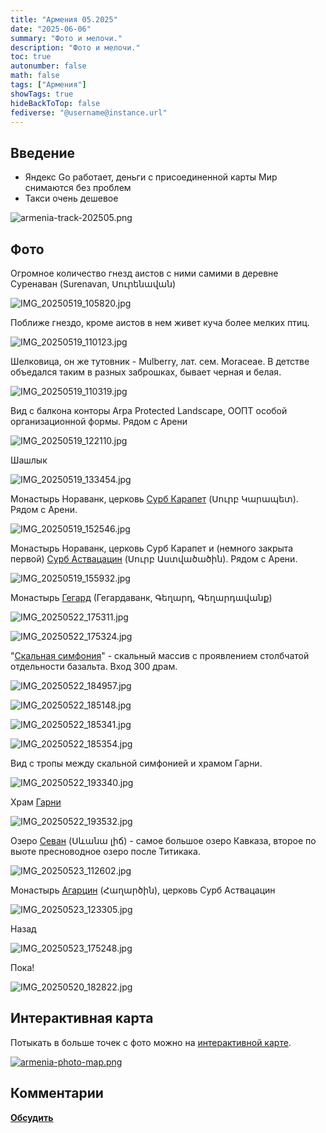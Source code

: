 ```yaml
---
title: "Армения 05.2025"
date: "2025-06-06"
summary: "Фото и мелочи."
description: "Фото и мелочи."
toc: true
autonumber: false
math: false
tags: ["Армения"]
showTags: true
hideBackToTop: false
fediverse: "@username@instance.url"
---
```


## Введение

* Яндекс Go работает, деньги с присоединенной карты Мир снимаются без проблем
* Такси очень дешевое

![armenia-track-202505.png](armenia-track-202505.png "Трек поездки")

## Фото

Огромное количество гнезд аистов с ними самими в деревне Суренаван (Surenavan, Սուրենավան)

![IMG_20250519_105820.jpg](IMG_20250519_105820.jpg)

Поближе гнездо, кроме аистов в нем живет куча более мелких птиц.

![IMG_20250519_110123.jpg](IMG_20250519_110123.jpg)

Шелковица, он же тутовник - Mulberry, лат. сем. Moraceae. В детстве объедался таким в разных заброшках, бывает черная и белая.

![IMG_20250519_110319.jpg](IMG_20250519_110319.jpg)

Вид с балкона конторы Arpa Protected Landscape, ООПТ особой организационной формы. Рядом с Арени

![IMG_20250519_122110.jpg](IMG_20250519_122110.jpg)

Шашлык

![IMG_20250519_133454.jpg](IMG_20250519_133454.jpg)

Монастырь Нораванк, церковь [Сурб Карапет](https://ru.wikipedia.org/wiki/%D0%9D%D0%BE%D1%80%D0%B0%D0%B2%D0%B0%D0%BD%D0%BA#%D0%A6%D0%B5%D1%80%D0%BA%D0%BE%D0%B2%D1%8C_%D0%A1%D1%83%D1%80%D0%B1_%D0%9A%D0%B0%D1%80%D0%B0%D0%BF%D0%B5%D1%82) (Սուրբ Կարապետ). Рядом с Арени.

![IMG_20250519_152546.jpg](IMG_20250519_152546.jpg)

Монастырь Нораванк, церковь Сурб Карапет и (немного закрыта первой) [Сурб Аствацацин](https://ru.wikipedia.org/wiki/%D0%9D%D0%BE%D1%80%D0%B0%D0%B2%D0%B0%D0%BD%D0%BA#%D0%A6%D0%B5%D1%80%D0%BA%D0%BE%D0%B2%D1%8C_%D0%A1%D1%83%D1%80%D0%B1_%D0%90%D1%81%D1%82%D0%B2%D0%B0%D1%86%D0%B0%D1%86%D0%B8%D0%BD) (Սուրբ Աստվածածին). Рядом с Арени.

![IMG_20250519_155932.jpg](IMG_20250519_155932.jpg)

Монастырь [Гегард](https://ru.wikipedia.org/wiki/%D0%93%D0%B5%D0%B3%D0%B0%D1%80%D0%B4) (Гегардаванк, Գեղարդ, Գեղարդավանք)

![IMG_20250522_175311.jpg](IMG_20250522_175311.jpg)

![IMG_20250522_175324.jpg](IMG_20250522_175324.jpg)

"[Скальная симфония](https://ru.wikipedia.org/wiki/%D0%A1%D0%B8%D0%BC%D1%84%D0%BE%D0%BD%D0%B8%D1%8F_%D0%BA%D0%B0%D0%BC%D0%BD%D0%B5%D0%B9)" - скальный массив с проявлением столбчатой отдельности базальта. Вход 300 драм.

![IMG_20250522_184957.jpg](IMG_20250522_184957.jpg)

![IMG_20250522_185148.jpg](IMG_20250522_185148.jpg)

![IMG_20250522_185341.jpg](IMG_20250522_185341.jpg)

![IMG_20250522_185354.jpg](IMG_20250522_185354.jpg)

Вид с тропы между скальной симфонией и храмом Гарни.

![IMG_20250522_193340.jpg](IMG_20250522_193340.jpg)

Храм [Гарни](https://ru.wikipedia.org/wiki/%D0%93%D0%B0%D1%80%D0%BD%D0%B8_(%D1%85%D1%80%D0%B0%D0%BC))

![IMG_20250522_193532.jpg](IMG_20250522_193532.jpg)

Озеро [Севан](https://ru.wikipedia.org/wiki/%D0%A1%D0%B5%D0%B2%D0%B0%D0%BD) (Սևանա լիճ) - самое большое озеро Кавказа, второе по выоте пресноводное озеро после Титикака.

![IMG_20250523_112602.jpg](IMG_20250523_112602.jpg)

Монастырь [Агарцин](https://ru.wikipedia.org/wiki/%D0%90%D0%B3%D0%B0%D1%80%D1%86%D0%B8%D0%BD_(%D0%BC%D0%BE%D0%BD%D0%B0%D1%81%D1%82%D1%8B%D1%80%D1%8C)) (Հաղարծին), церковь Сурб Аствацацин

![IMG_20250523_123305.jpg](IMG_20250523_123305.jpg)

Назад

![IMG_20250523_175248.jpg](IMG_20250523_175248.jpg)

Пока!

![IMG_20250520_182822.jpg](IMG_20250520_182822.jpg)

## Интерактивная карта

Потыкать в больше точек с фото можно на [интерактивной карте](https://maxim.nextgis.com/resource/8247/display?panel=layers).

[![armenia-photo-map.png](armenia-photo-map.png)](https://maxim.nextgis.com/resource/8247/display?panel=layers)

## Комментарии

[**Обсудить**](https://t.me/answer42geo/80)
